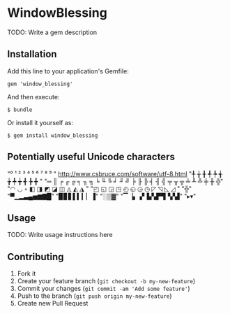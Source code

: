 # WindowBlessing

TODO: Write a gem description

## Installation

Add this line to your application's Gemfile:

    gem 'window_blessing'

And then execute:

    $ bundle

Or install it yourself as:

    $ gem install window_blessing

## Potentially useful Unicode characters

  "⁰ ¹ ² ³ ⁴ ⁵ ⁶ ⁷ ⁸ ⁹ "
  http://www.csbruce.com/software/utf-8.html
  "╀ ╁ ╂ ╃ ╄ ╅ ╆ ╇ ╈ ╉ ╊ ╋ "
  "═ ║ ╒ ╓ ╔ ╕ ╖ ╗ ╘ ╙ ╚ ╛ ╜ ╝ ╞ ╟ ╠ ╡ ╢ ╣ ╤ ╥ ╦ ╧ ╨ ╩ ╪ ╫ ╬"
  "◠ ◡ ◦ ◧ ◨ ◩ ◪ ◫ ◬ ◭ ◮ "
  "◰ ◱ ◲ ◳ ◴ ◵ ◶ ◷ ◸ ◹ ◺ ◿ "
  "╬"
   "▀▁▂▃▄▅▆▇█"
   "▉▊▋▌▍▎▏▐"
   "░▒▓"
   "▔▕▖▗▘▙▚▛▜▝▞▟"
   "▸▾"

## Usage

TODO: Write usage instructions here

## Contributing

1. Fork it
2. Create your feature branch (`git checkout -b my-new-feature`)
3. Commit your changes (`git commit -am 'Add some feature'`)
4. Push to the branch (`git push origin my-new-feature`)
5. Create new Pull Request
